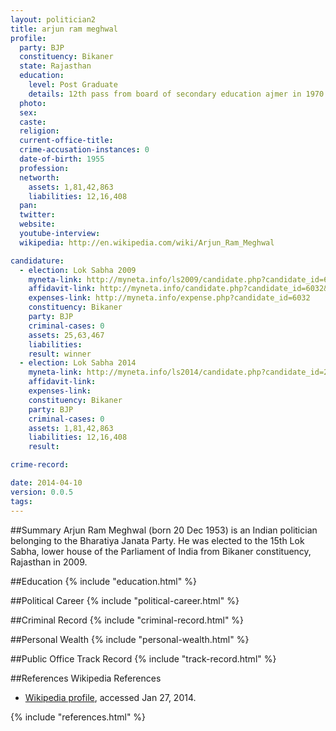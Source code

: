 ```yaml
---
layout: politician2
title: arjun ram meghwal
profile: 
  party: BJP
  constituency: Bikaner
  state: Rajasthan
  education: 
    level: Post Graduate
    details: 12th pass from board of secondary education ajmer in 1970  b.a from board of secondary education ajmer in 1974  l.l.b pass from rajasthan university  in 1977  ma pass from rajasthan universtiy in 1979
  photo: 
  sex: 
  caste: 
  religion: 
  current-office-title: 
  crime-accusation-instances: 0
  date-of-birth: 1955
  profession: 
  networth: 
    assets: 1,81,42,863
    liabilities: 12,16,408
  pan: 
  twitter: 
  website: 
  youtube-interview: 
  wikipedia: http://en.wikipedia.com/wiki/Arjun_Ram_Meghwal

candidature: 
  - election: Lok Sabha 2009
    myneta-link: http://myneta.info/ls2009/candidate.php?candidate_id=6032
    affidavit-link: http://myneta.info/candidate.php?candidate_id=6032&scan=original
    expenses-link: http://myneta.info/expense.php?candidate_id=6032
    constituency: Bikaner 
    party: BJP
    criminal-cases: 0
    assets: 25,63,467
    liabilities: 
    result: winner 
  - election: Lok Sabha 2014
    myneta-link: http://myneta.info/ls2014/candidate.php?candidate_id=2304
    affidavit-link: 
    expenses-link: 
    constituency: Bikaner 
    party: BJP
    criminal-cases: 0
    assets: 1,81,42,863
    liabilities: 12,16,408
    result:  

crime-record: 

date: 2014-04-10
version: 0.0.5
tags: 
---
```


##Summary
Arjun Ram Meghwal (born 20 Dec 1953) is an Indian politician belonging to the Bharatiya Janata Party. He was elected to the 15th Lok Sabha, lower house of the Parliament of India from Bikaner constituency, Rajasthan in 2009.


##Education
{% include "education.html" %}


##Political Career
{% include "political-career.html" %}


##Criminal Record
{% include "criminal-record.html" %}


##Personal Wealth
{% include "personal-wealth.html" %}


##Public Office Track Record
{% include "track-record.html" %}


##References
Wikipedia References
- [Wikipedia profile]({{page.profile.wikipedia}}), accessed Jan 27, 2014.



{% include "references.html" %}
